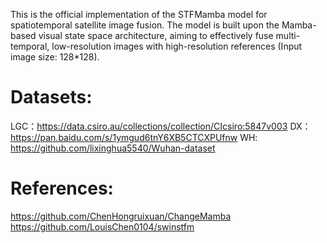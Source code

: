This is the official implementation of the STFMamba model for spatiotemporal satellite image fusion. The model is built upon the Mamba-based visual state space architecture, aiming to effectively fuse multi-temporal, low-resolution images with high-resolution references (Input image size: 128*128).
# Datasets:
LGC：https://data.csiro.au/collections/collection/CIcsiro:5847v003
DX：https://pan.baidu.com/s/1ymgud6tnY6XB5CTCXPUfnw
WH: https://github.com/lixinghua5540/Wuhan-dataset
# References:
https://github.com/ChenHongruixuan/ChangeMamba
https://github.com/LouisChen0104/swinstfm

